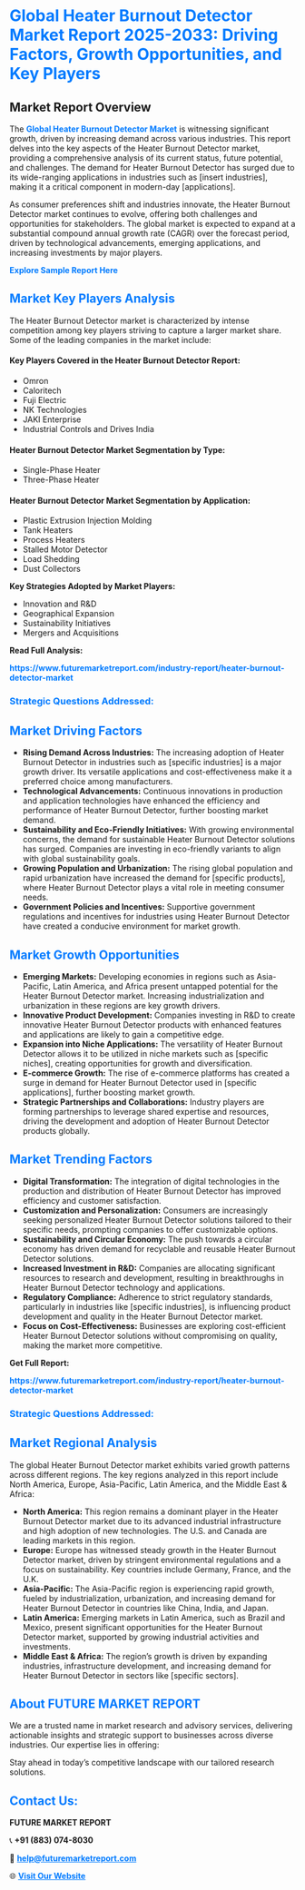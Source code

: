 <h1 style="color: #007BFF;">Global Heater Burnout Detector Market Report 2025-2033: Driving Factors, Growth Opportunities, and Key Players</h1>

<section id="overview">
<h2>Market Report Overview</h2>
<p>The <a href="https://www.futuremarketreport.com/industry-report/heater-burnout-detector-market" style="color: #007BFF; text-decoration: none;"><strong>Global Heater Burnout Detector Market</strong></a> is witnessing significant growth, driven by increasing demand across various industries. This report delves into the key aspects of the Heater Burnout Detector market, providing a comprehensive analysis of its current status, future potential, and challenges. The demand for Heater Burnout Detector has surged due to its wide-ranging applications in industries such as [insert industries], making it a critical component in modern-day [applications].</p>
<p>As consumer preferences shift and industries innovate, the Heater Burnout Detector market continues to evolve, offering both challenges and opportunities for stakeholders. The global market is expected to expand at a substantial compound annual growth rate (CAGR) over the forecast period, driven by technological advancements, emerging applications, and increasing investments by major players.</p>
</section>

<section id="overview">
<p><a href="https://www.futuremarketreport.com/request-sample/reportId=81885" style="color: #007BFF; text-decoration: none;"><strong>Explore Sample Report Here</strong></a></p>
</section>

<section id="key-players">
<h2 style="color: #007BFF;">Market Key Players Analysis</h2>
<p>The Heater Burnout Detector market is characterized by intense competition among key players striving to capture a larger market share. Some of the leading companies in the market include:</p>
<h4>Key Players Covered in the Heater Burnout Detector Report:</h4>
<ul><li>Omron</li><li>Caloritech</li><li>Fuji Electric</li><li>NK Technologies</li><li>JAKI Enterprise</li><li>Industrial Controls and Drives India</li></ul>
<h4>Heater Burnout Detector Market Segmentation by Type:</h4>
<ul><li>Single-Phase Heater</li><li>Three-Phase Heater</li></ul>

<h4>Heater Burnout Detector Market Segmentation by Application:</h4>
<ul><li>Plastic Extrusion Injection Molding</li><li>Tank Heaters</li><li>Process Heaters</li><li>Stalled Motor Detector</li><li>Load Shedding</li><li>Dust Collectors</li></ul>
<p><strong>Key Strategies Adopted by Market Players:</strong></p>
<ul>
<li>Innovation and R&D</li>
<li>Geographical Expansion</li>
<li>Sustainability Initiatives</li>
<li>Mergers and Acquisitions</li>
</ul>
</section>

<section>
<p><strong>Read Full Analysis: </strong></p><a href="https://www.futuremarketreport.com/industry-report/heater-burnout-detector-market" style="color: #007BFF; text-decoration: none;"><strong>https://www.futuremarketreport.com/industry-report/heater-burnout-detector-market</strong></a>
<h3 style="color: #007BFF;">Strategic Questions Addressed:</h3>
</section>

<section id="driving-factors">
<h2 style="color: #007BFF;">Market Driving Factors</h2>
<ul>
<li><strong>Rising Demand Across Industries:</strong> The increasing adoption of Heater Burnout Detector in industries such as [specific industries] is a major growth driver. Its versatile applications and cost-effectiveness make it a preferred choice among manufacturers.</li>
<li><strong>Technological Advancements:</strong> Continuous innovations in production and application technologies have enhanced the efficiency and performance of Heater Burnout Detector, further boosting market demand.</li>
<li><strong>Sustainability and Eco-Friendly Initiatives:</strong> With growing environmental concerns, the demand for sustainable Heater Burnout Detector solutions has surged. Companies are investing in eco-friendly variants to align with global sustainability goals.</li>
<li><strong>Growing Population and Urbanization:</strong> The rising global population and rapid urbanization have increased the demand for [specific products], where Heater Burnout Detector plays a vital role in meeting consumer needs.</li>
<li><strong>Government Policies and Incentives:</strong> Supportive government regulations and incentives for industries using Heater Burnout Detector have created a conducive environment for market growth.</li>
</ul>
</section>

<section id="growth-opportunities">
<h2 style="color: #007BFF;">Market Growth Opportunities</h2>
<ul>
<li><strong>Emerging Markets:</strong> Developing economies in regions such as Asia-Pacific, Latin America, and Africa present untapped potential for the Heater Burnout Detector market. Increasing industrialization and urbanization in these regions are key growth drivers.</li>
<li><strong>Innovative Product Development:</strong> Companies investing in R&D to create innovative Heater Burnout Detector products with enhanced features and applications are likely to gain a competitive edge.</li>
<li><strong>Expansion into Niche Applications:</strong> The versatility of Heater Burnout Detector allows it to be utilized in niche markets such as [specific niches], creating opportunities for growth and diversification.</li>
<li><strong>E-commerce Growth:</strong> The rise of e-commerce platforms has created a surge in demand for Heater Burnout Detector used in [specific applications], further boosting market growth.</li>
<li><strong>Strategic Partnerships and Collaborations:</strong> Industry players are forming partnerships to leverage shared expertise and resources, driving the development and adoption of Heater Burnout Detector products globally.</li>
</ul>
</section>

<section id="trending-factors">
<h2 style="color: #007BFF;">Market Trending Factors</h2>
<ul>
<li><strong>Digital Transformation:</strong> The integration of digital technologies in the production and distribution of Heater Burnout Detector has improved efficiency and customer satisfaction.</li>
<li><strong>Customization and Personalization:</strong> Consumers are increasingly seeking personalized Heater Burnout Detector solutions tailored to their specific needs, prompting companies to offer customizable options.</li>
<li><strong>Sustainability and Circular Economy:</strong> The push towards a circular economy has driven demand for recyclable and reusable Heater Burnout Detector solutions.</li>
<li><strong>Increased Investment in R&D:</strong> Companies are allocating significant resources to research and development, resulting in breakthroughs in Heater Burnout Detector technology and applications.</li>
<li><strong>Regulatory Compliance:</strong> Adherence to strict regulatory standards, particularly in industries like [specific industries], is influencing product development and quality in the Heater Burnout Detector market.</li>
<li><strong>Focus on Cost-Effectiveness:</strong> Businesses are exploring cost-efficient Heater Burnout Detector solutions without compromising on quality, making the market more competitive.</li>
</ul>
</section>

<section>
<p><strong>Get Full Report: </strong></p><a href="https://www.futuremarketreport.com/industry-report/heater-burnout-detector-market" style="color: #007BFF; text-decoration: none;"><strong>https://www.futuremarketreport.com/industry-report/heater-burnout-detector-market</strong></a>
<h3 style="color: #007BFF;">Strategic Questions Addressed:</h3>
</section>


<section id="regional-analysis">
<h2 style="color: #007BFF;">Market Regional Analysis</h2>
<p>The global Heater Burnout Detector market exhibits varied growth patterns across different regions. The key regions analyzed in this report include North America, Europe, Asia-Pacific, Latin America, and the Middle East & Africa:</p>
<ul>
<li><strong>North America:</strong> This region remains a dominant player in the Heater Burnout Detector market due to its advanced industrial infrastructure and high adoption of new technologies. The U.S. and Canada are leading markets in this region.</li>
<li><strong>Europe:</strong> Europe has witnessed steady growth in the Heater Burnout Detector market, driven by stringent environmental regulations and a focus on sustainability. Key countries include Germany, France, and the U.K.</li>
<li><strong>Asia-Pacific:</strong> The Asia-Pacific region is experiencing rapid growth, fueled by industrialization, urbanization, and increasing demand for Heater Burnout Detector in countries like China, India, and Japan.</li>
<li><strong>Latin America:</strong> Emerging markets in Latin America, such as Brazil and Mexico, present significant opportunities for the Heater Burnout Detector market, supported by growing industrial activities and investments.</li>
<li><strong>Middle East & Africa:</strong> The region’s growth is driven by expanding industries, infrastructure development, and increasing demand for Heater Burnout Detector in sectors like [specific sectors].</li>
</ul>
</section>

<footer>
<h2 style="color: #007BFF;">About FUTURE MARKET REPORT</h2>
<p>We are a trusted name in market research and advisory services, delivering actionable insights and strategic support to businesses across diverse industries. Our expertise lies in offering:</p>

<p>Stay ahead in today’s competitive landscape with our tailored research solutions.</p>

<h2 style="color: #007BFF;">Contact Us:</h2>
<p><strong>FUTURE MARKET REPORT</strong></p>
<p>📞 <strong>+91 (883) 074-8030</strong></p>
<p>📧 <strong><a href="mailto:help@futuremarketreport.com" style="color: #007BFF;">help@futuremarketreport.com</a></strong></p>
<p>🌐 <strong><a href="https://www.futuremarketreport.com/" style="color: #007BFF;">Visit Our Website</a></strong></p>
</footer>